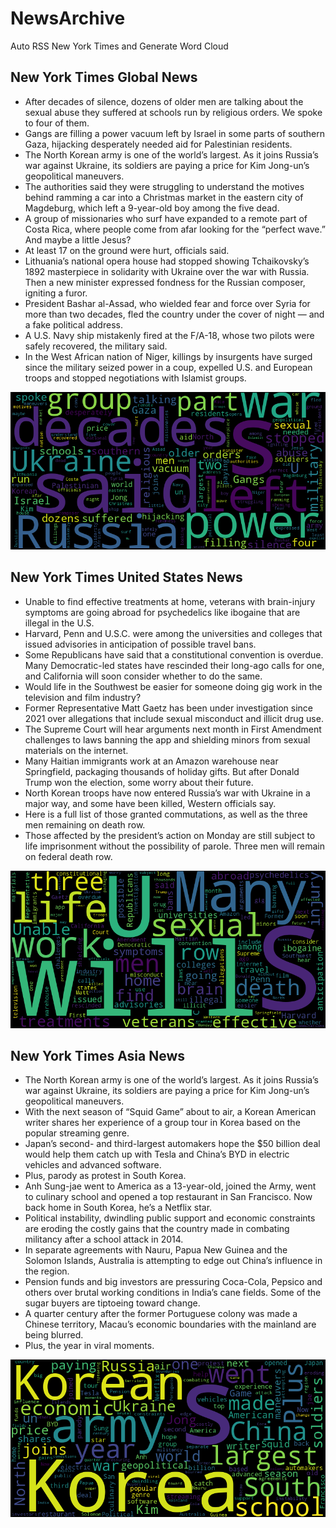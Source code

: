 # NewsArchive
Auto RSS New York Times and Generate Word Cloud

## New York Times Global News
* After decades of silence, dozens of older men are talking about the sexual abuse they suffered at schools run by religious orders. We spoke to four of them.
* Gangs are filling a power vacuum left by Israel in some parts of southern Gaza, hijacking desperately needed aid for Palestinian residents.
* The North Korean army is one of the world’s largest.​ As it joins Russia’s war against Ukraine, its soldiers are paying a price for Kim Jong-un’s geopolitical maneuvers.
* The authorities said they were struggling to understand the motives behind ramming a car into a Christmas market in the eastern city of Magdeburg, which left a 9-year-old boy among the five dead.
* A group of missionaries who surf have expanded to a remote part of Costa Rica, where people come from afar looking for the “perfect wave.” And maybe a little Jesus?
* At least 17 on the ground were hurt, officials said.
* Lithuania’s national opera house had stopped showing Tchaikovsky’s 1892 masterpiece in solidarity with Ukraine over the war with Russia. Then a new minister expressed fondness for the Russian composer, igniting a furor.
* President Bashar al-Assad, who wielded fear and force over Syria for more than two decades, fled the country under the cover of night — and a fake political address.
* A U.S. Navy ship mistakenly fired at the F/A-18, whose two pilots were safely recovered, the military said.
* In the West African nation of Niger, killings by insurgents have surged since the military seized power in a coup, expelled U.S. and European troops and stopped negotiations with Islamist groups.

![Global](./global.png)
## New York Times United States News
* Unable to find effective treatments at home, veterans with brain-injury symptoms are going abroad for psychedelics like ibogaine that are illegal in the U.S.
* Harvard, Penn and U.S.C. were among the universities and colleges that issued advisories in anticipation of possible travel bans.
* Some Republicans have said that a constitutional convention is overdue. Many Democratic-led states have rescinded their long-ago calls for one, and California will soon consider whether to do the same.
* Would life in the Southwest be easier for someone doing gig work in the television and film industry?
* Former Representative Matt Gaetz has been under investigation since 2021 over allegations that include sexual misconduct and illicit drug use.
* The Supreme Court will hear arguments next month in First Amendment challenges to laws banning the app and shielding minors from sexual materials on the internet.
* Many Haitian immigrants work at an Amazon warehouse near Springfield, packaging thousands of holiday gifts. But after Donald Trump won the election, some worry about their future.
* North Korean troops have now entered Russia’s war with Ukraine in a major way, and some have been killed, Western officials say.
* Here is a full list of those granted commutations, as well as the three men remaining on death row.
* Those affected by the president’s action on Monday are still subject to life imprisonment without the possibility of parole. Three men will remain on federal death row.

![US](./usnews.png)
## New York Times Asia News
* The North Korean army is one of the world’s largest.​ As it joins Russia’s war against Ukraine, its soldiers are paying a price for Kim Jong-un’s geopolitical maneuvers.
* With the next season of “Squid Game” about to air, a Korean American writer shares her experience of a group tour in Korea based on the popular streaming genre.
* Japan’s second- and third-largest automakers hope the $50 billion deal would help them catch up with Tesla and China’s BYD in electric vehicles and advanced software.
* Plus, parody as protest in South Korea.
* Anh Sung-jae went to America as a 13-year-old, joined the Army, went to culinary school and opened a top restaurant in San Francisco. Now back home in South Korea, he’s a Netflix star.
* Political instability, dwindling public support and economic constraints are eroding the costly gains that the country made in combating militancy after a  school attack in 2014.
* In separate agreements with Nauru, Papua New Guinea and the Solomon Islands, Australia is attempting to edge out China’s influence in the region.
* Pension funds and big investors are pressuring Coca-Cola, Pepsico and others over brutal working conditions in India’s cane fields. Some of the sugar buyers are tiptoeing toward change.
* A quarter century after the former Portuguese colony was made a Chinese territory, Macau’s economic boundaries with the mainland are being blurred.
* Plus, the year in viral moments.

![Asian](./asian.png)

